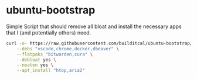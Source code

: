 # ubuntu-bootstrap
Simple Script that should remove all bloat and install the necessary apps that I (and potentially others) need.

```bash
curl -o- https://raw.githubusercontent.com/builditcal/ubuntu-bootstrap/refs/heads/24.04/24.04.sh | bash -s -- \
    --debs "vscode,chrome,docker,dbeaver" \
    --flatpaks "bitwarden,cura" \
    --debloat yes \
    --neaten yes \
    --apt_install "htop,aria2"
```